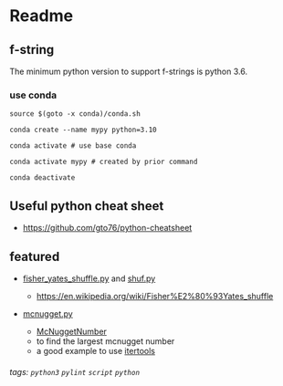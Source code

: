 Readme
======

## f-string

The minimum python version to support f-strings is python 3.6.

### use conda

```
source $(goto -x conda)/conda.sh
```


```
conda create --name mypy python=3.10
```

```
conda activate # use base conda

conda activate mypy # created by prior command
```

```
conda deactivate
```


## Useful python cheat sheet

- https://github.com/gto76/python-cheatsheet


## featured

* [fisher_yates_shuffle.py](./fisher_yates_shuffle.py) and [shuf.py](./shuf.py)
  * https://en.wikipedia.org/wiki/Fisher%E2%80%93Yates_shuffle

* [mcnugget.py](./mcnugget.py)
  * [McNuggetNumber](http://mathworld.wolfram.com/McNuggetNumber.html)
  * to find the largest mcnugget number
  * a good example to use [itertools](https://docs.python.org/3.5/library/itertools.html)

###### tags: ```python3``` ```pylint``` ```script``` ```python```
